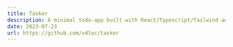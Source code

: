 ```yaml
---
title: Tasker
description: A minimal todo-app built with React/Typescript/Tailwind and Firebase.
date: 2023-07-23
url: https://github.com/vdloc/tasker
---
```

